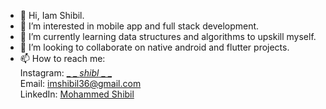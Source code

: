 - 👋 Hi, Iam Shibil.
- 👀 I’m interested in mobile app and full stack development.
- 🌱 I’m currently learning data structures and algorithms to upskill myself.
- 💞️ I’m looking to collaborate on native android and flutter projects.
- 📫 How to reach me:<br/>Instagram: [_ _ _shibl_ _ _ ](https://www.instagram.com/_shibl_/)<br/>Email: imshibil36@gmail.com<br/>LinkedIn: [Mohammed Shibil](https://www.instagram.com/_shibl_/)

<!---
imshibl/imshibl is a ✨ special ✨ repository because its `README.md` (this file) appears on your GitHub profile.
You can click the Preview link to take a look at your changes.
--->
